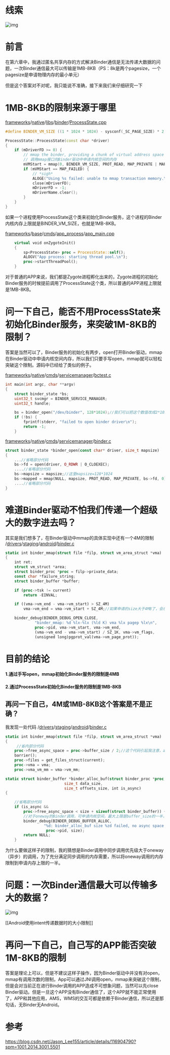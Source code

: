 # 线索

![img](http://wupan.dns.army:5000/wupan/Typora-Picgo-Gitee/raw/branch/master/img/20210628112717.png)



# 前言

在第六章中，我通过匿名共享内存的方式解决Binder通信是无法传递大数据的问题，一次Binder通信最大可以传输是1MB-8KB（PS：8k是两个pagesize，一个pagesize是申请物理内存的最小单元）

但是这个答案对不对呢，我只能说不准确，接下来我们来仔细研究一下

# 1MB-8KB的限制来源于哪里

[frameworks](https://links.jianshu.com/go?to=http%3A%2F%2Fandroidxref.com%2F9.0.0_r3%2Fxref%2Fframeworks%2F)/[native](https://links.jianshu.com/go?to=http%3A%2F%2Fandroidxref.com%2F9.0.0_r3%2Fxref%2Fframeworks%2Fnative%2F)/[libs](https://links.jianshu.com/go?to=http%3A%2F%2Fandroidxref.com%2F9.0.0_r3%2Fxref%2Fframeworks%2Fnative%2Flibs%2F)/[binder](https://links.jianshu.com/go?to=http%3A%2F%2Fandroidxref.com%2F9.0.0_r3%2Fxref%2Fframeworks%2Fnative%2Flibs%2Fbinder%2F)/[ProcessState.cpp](https://links.jianshu.com/go?to=http%3A%2F%2Fandroidxref.com%2F9.0.0_r3%2Fxref%2Fframeworks%2Fnative%2Flibs%2Fbinder%2FProcessState.cpp)



```cpp
#define BINDER_VM_SIZE ((1 * 1024 * 1024) - sysconf(_SC_PAGE_SIZE) * 2)//这里的限制是1MB-4KB*2

ProcessState::ProcessState(const char *driver)
{
    if (mDriverFD >= 0) {
        // mmap the binder, providing a chunk of virtual address space to receive transactions.
        // 调用mmap接口向Binder驱动中申请内核空间的内存
        mVMStart = mmap(0, BINDER_VM_SIZE, PROT_READ, MAP_PRIVATE | MAP_NORESERVE, mDriverFD, 0);
        if (mVMStart == MAP_FAILED) {
            // *sigh*
            ALOGE("Using %s failed: unable to mmap transaction memory.\n", mDriverName.c_str());
            close(mDriverFD);
            mDriverFD = -1;
            mDriverName.clear();
        }
    }
}
```

如果一个进程使用ProcessState这个类来初始化Binder服务，这个进程的Binder内核内存上限就是BINDER_VM_SIZE，也就是1MB-8KB。

[frameworks](https://links.jianshu.com/go?to=http%3A%2F%2Fandroidxref.com%2F9.0.0_r3%2Fxref%2Fframeworks%2F)/[base](https://links.jianshu.com/go?to=http%3A%2F%2Fandroidxref.com%2F9.0.0_r3%2Fxref%2Fframeworks%2Fbase%2F)/[cmds](https://links.jianshu.com/go?to=http%3A%2F%2Fandroidxref.com%2F9.0.0_r3%2Fxref%2Fframeworks%2Fbase%2Fcmds%2F)/[app_process](https://links.jianshu.com/go?to=http%3A%2F%2Fandroidxref.com%2F9.0.0_r3%2Fxref%2Fframeworks%2Fbase%2Fcmds%2Fapp_process%2F)/[app_main.cpp](https://links.jianshu.com/go?to=http%3A%2F%2Fandroidxref.com%2F9.0.0_r3%2Fxref%2Fframeworks%2Fbase%2Fcmds%2Fapp_process%2Fapp_main.cpp)



```rust
    virtual void onZygoteInit()
    {
        sp<ProcessState> proc = ProcessState::self();
        ALOGV("App process: starting thread pool.\n");
        proc->startThreadPool();
    }
```

对于普通的APP来说，我们都是Zygote进程孵化出来的，Zygote进程的初始化Binder服务的时候提前调用了ProcessState这个类，所以普通的APP进程上限就是1MB-8KB。

# 问一下自己，能否不用ProcessState来初始化Binder服务，来突破1M-8KB的限制？

答案是当然可以了，Binder服务的初始化有两步，open打开Binder驱动，mmap在Binder驱动中申请内核空间内存，所以我们只要手写open，mmap就可以轻松突破这个限制。源码中已经给了类似的例子。

[frameworks](https://links.jianshu.com/go?to=http%3A%2F%2Fandroidxref.com%2F9.0.0_r3%2Fxref%2Fframeworks%2F)/[native](https://links.jianshu.com/go?to=http%3A%2F%2Fandroidxref.com%2F9.0.0_r3%2Fxref%2Fframeworks%2Fnative%2F)/[cmds](https://links.jianshu.com/go?to=http%3A%2F%2Fandroidxref.com%2F9.0.0_r3%2Fxref%2Fframeworks%2Fnative%2Fcmds%2F)/[servicemanager](https://links.jianshu.com/go?to=http%3A%2F%2Fandroidxref.com%2F9.0.0_r3%2Fxref%2Fframeworks%2Fnative%2Fcmds%2Fservicemanager%2F)/[bctest.c](https://links.jianshu.com/go?to=http%3A%2F%2Fandroidxref.com%2F9.0.0_r3%2Fxref%2Fframeworks%2Fnative%2Fcmds%2Fservicemanager%2Fbctest.c)



```cpp
int main(int argc, char **argv)
{
    struct binder_state *bs;
    uint32_t svcmgr = BINDER_SERVICE_MANAGER;
    uint32_t handle;

    bs = binder_open("/dev/binder", 128*1024);//我们可以把这个数值改成2*1024*1024就可以突破这个限制了
    if (!bs) {
        fprintf(stderr, "failed to open binder driver\n");
        return -1;
    }
```

[frameworks](https://links.jianshu.com/go?to=http%3A%2F%2Fandroidxref.com%2F9.0.0_r3%2Fxref%2Fframeworks%2F)/[native](https://links.jianshu.com/go?to=http%3A%2F%2Fandroidxref.com%2F9.0.0_r3%2Fxref%2Fframeworks%2Fnative%2F)/[cmds](https://links.jianshu.com/go?to=http%3A%2F%2Fandroidxref.com%2F9.0.0_r3%2Fxref%2Fframeworks%2Fnative%2Fcmds%2F)/[servicemanager](https://links.jianshu.com/go?to=http%3A%2F%2Fandroidxref.com%2F9.0.0_r3%2Fxref%2Fframeworks%2Fnative%2Fcmds%2Fservicemanager%2F)/[binder.c](https://links.jianshu.com/go?to=http%3A%2F%2Fandroidxref.com%2F9.0.0_r3%2Fxref%2Fframeworks%2Fnative%2Fcmds%2Fservicemanager%2Fbinder.c)



```rust
struct binder_state *binder_open(const char* driver, size_t mapsize)
{
    ...//省略部分代码
    bs->fd = open(driver, O_RDWR | O_CLOEXEC);
    ....//省略部分代码
    bs->mapsize = mapsize;//这里mapsize=128*1024
    bs->mapped = mmap(NULL, mapsize, PROT_READ, MAP_PRIVATE, bs->fd, 0);
    ....//省略部分代码
}
```

# 难道Binder驱动不怕我们传递一个超级大的数字进去吗？

其实是我们想多了，在Binder驱动中mmap的具体实现中还有一个4M的限制
 /[drivers](https://links.jianshu.com/go?to=http%3A%2F%2Fandroidxref.com%2Fkernel_3.18%2Fxref%2Fdrivers%2F)/[staging](https://links.jianshu.com/go?to=http%3A%2F%2Fandroidxref.com%2Fkernel_3.18%2Fxref%2Fdrivers%2Fstaging%2F)/[android](https://links.jianshu.com/go?to=http%3A%2F%2Fandroidxref.com%2Fkernel_3.18%2Fxref%2Fdrivers%2Fstaging%2Fandroid%2F)/[binder.c](https://links.jianshu.com/go?to=http%3A%2F%2Fandroidxref.com%2Fkernel_3.18%2Fxref%2Fdrivers%2Fstaging%2Fandroid%2Fbinder.c)



```rust
static int binder_mmap(struct file *filp, struct vm_area_struct *vma)
{
    int ret;
    struct vm_struct *area;
    struct binder_proc *proc = filp->private_data;
    const char *failure_string;
    struct binder_buffer *buffer;

    if (proc->tsk != current)
        return -EINVAL;

    if ((vma->vm_end - vma->vm_start) > SZ_4M)
        vma->vm_end = vma->vm_start + SZ_4M;//如果申请的size大于4MB了，会在驱动中被修改成4MB

    binder_debug(BINDER_DEBUG_OPEN_CLOSE,
             "binder_mmap: %d %lx-%lx (%ld K) vma %lx pagep %lx\n",
             proc->pid, vma->vm_start, vma->vm_end,
             (vma->vm_end - vma->vm_start) / SZ_1K, vma->vm_flags,
             (unsigned long)pgprot_val(vma->vm_page_prot));
```

# 目前的结论

#### 1.通过手写open，mmap初始化Binder服务的限制是4MB

#### 2.通过ProcessState初始化Binder服务的限制是1MB-8KB

## 再问一下自己，4M或1MB-8KB这个答案是不是正确？

我发现一处代码
 /[drivers](https://links.jianshu.com/go?to=http%3A%2F%2Fandroidxref.com%2Fkernel_3.18%2Fxref%2Fdrivers%2F)/[staging](https://links.jianshu.com/go?to=http%3A%2F%2Fandroidxref.com%2Fkernel_3.18%2Fxref%2Fdrivers%2Fstaging%2F)/[android](https://links.jianshu.com/go?to=http%3A%2F%2Fandroidxref.com%2Fkernel_3.18%2Fxref%2Fdrivers%2Fstaging%2Fandroid%2F)/[binder.c](https://links.jianshu.com/go?to=http%3A%2F%2Fandroidxref.com%2Fkernel_3.18%2Fxref%2Fdrivers%2Fstaging%2Fandroid%2Fbinder.c)



```rust
static int binder_mmap(struct file *filp, struct vm_area_struct *vma)
{
     //省内部分代码
    proc->free_async_space = proc->buffer_size / 2;//这个代码引起我注意，async代码异步的意思
    barrier();
    proc->files = get_files_struct(current);
    proc->vma = vma;
    proc->vma_vm_mm = vma->vm_mm;
```



```rust
static struct binder_buffer *binder_alloc_buf(struct binder_proc *proc,
                          size_t data_size,
                          size_t offsets_size, int is_async)
{

    //省略部分代码
    if (is_async &&
        proc->free_async_space < size + sizeof(struct binder_buffer)) {
        //对于oneway的Binder调用，可申请内核空间，最大上限是buffer_size的一半，也就是mmap时候传递的值的一半。
        binder_debug(BINDER_DEBUG_BUFFER_ALLOC,
                 "%d: binder_alloc_buf size %zd failed, no async space left\n",
                  proc->pid, size);
        return NULL;
    }
```

为什么要做这样子的限制，我的猜想是Binder调用中同步调用优先级大于oneway（异步）的调用，为了充分满足同步调用的内存需要，所以将oneway调用的内存限制到申请内存上限的一半。

# 问题：一次Binder通信最大可以传输多大的数据？

![img](http://wupan.dns.army:5000/wupan/Typora-Picgo-Gitee/raw/branch/master/img/20210628112743.png)

[[Android使用intent传递数据时的大小限制]]

# 再问一下自己，自己写的APP能否突破1M-8KB的限制

答案是理论上可以，但是不建议这样子操作，因为Binder驱动中并没有对open，mmap有调用次数的限制，App可以通过JNI调用open，mmap来突破这个限制，但是会对当前正在进行Binder调用的APP造成不可想象问题，当然可以先close Binder驱动。但是一旦这个APP没有Binder通信了，这个APP就不能正常使用了，APP和其他应用，AMS，WMS的交互可都是依赖于Binder通信，所以还是那句话，无Binder无Android。


# 参考

https://blog.csdn.net/Jason_Lee155/article/details/116904790?spm=1001.2014.3001.5501

